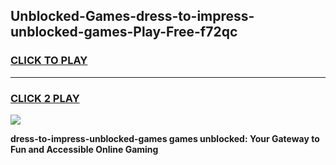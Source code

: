 
## Unblocked-Games-dress-to-impress-unblocked-games-Play-Free-f72qc
<h3>
<a href="https://premium76.site?title=dress-to-impress-unblocked-games&ref=23A">CLICK TO PLAY</a></h3>
<hr>

<h3>
<a href="https://premium76.site?title=dress-to-impress-unblocked-games&ref=23A">CLICK 2 PLAY</a>
  
</h3>

<a href="https://premium76.site?title=dress-to-impress-unblocked-games&ref=23A"><img src="https://clearcache.store/games.png"></a>


**dress-to-impress-unblocked-games games unblocked: Your Gateway to Fun and Accessible Online Gaming**
